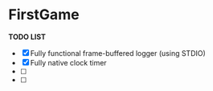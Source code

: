 # FirstGame

**TODO LIST**


- [x] Fully functional frame-buffered logger (using STDIO)
- [x] Fully native clock timer
- [ ] 
- [ ] 